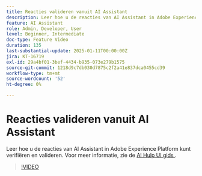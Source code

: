 ```yaml
---
title: Reacties valideren vanuit AI Assistant
description: Leer hoe u de reacties van AI Assistant in Adobe Experience Platform kunt verifiëren en valideren.
feature: AI Assistant
role: Admin, Developer, User
level: Beginner, Intermediate
doc-type: Feature Video
duration: 135
last-substantial-update: 2025-01-11T00:00:00Z
jira: KT-16719
exl-id: 29a4bf01-3bef-4434-b935-073e279b1575
source-git-commit: 1218d9c7db030d7875c2f2a41e837dca0455cd39
workflow-type: tm+mt
source-wordcount: '52'
ht-degree: 0%

---
```


# Reacties valideren vanuit AI Assistant

Leer hoe u de reacties van AI Assistant in Adobe Experience Platform kunt verifiëren en valideren. Voor meer informatie, zie de [&#x200B; AI Hulp UI gids &#x200B;](https://experienceleague.adobe.com/nl/docs/experience-platform/ai-assistant/ui-guide#verify-responses).

>[!VIDEO](https://video.tv.adobe.com/v/3441745/?learn=on&enablevpops&captions=dut)
